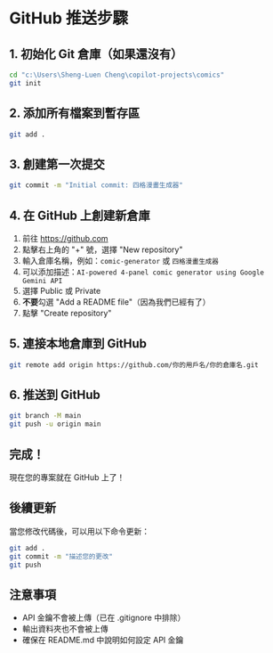 # GitHub 推送步驟

## 1. 初始化 Git 倉庫（如果還沒有）

```bash
cd "c:\Users\Sheng-Luen Cheng\copilot-projects\comics"
git init
```

## 2. 添加所有檔案到暫存區

```bash
git add .
```

## 3. 創建第一次提交

```bash
git commit -m "Initial commit: 四格漫畫生成器"
```

## 4. 在 GitHub 上創建新倉庫

1. 前往 https://github.com
2. 點擊右上角的 "+" 號，選擇 "New repository"
3. 輸入倉庫名稱，例如：`comic-generator` 或 `四格漫畫生成器`
4. 可以添加描述：`AI-powered 4-panel comic generator using Google Gemini API`
5. 選擇 Public 或 Private
6. **不要**勾選 "Add a README file"（因為我們已經有了）
7. 點擊 "Create repository"

## 5. 連接本地倉庫到 GitHub

```bash
git remote add origin https://github.com/你的用戶名/你的倉庫名.git
```

## 6. 推送到 GitHub

```bash
git branch -M main
git push -u origin main
```

## 完成！

現在您的專案就在 GitHub 上了！

## 後續更新

當您修改代碼後，可以用以下命令更新：

```bash
git add .
git commit -m "描述您的更改"
git push
```

## 注意事項

- API 金鑰不會被上傳（已在 .gitignore 中排除）
- 輸出資料夾也不會被上傳
- 確保在 README.md 中說明如何設定 API 金鑰
